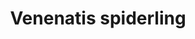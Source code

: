 ---
layout: item
title: Venenatis spiderling
item-id: 13177
datatable: true
id: 13177
name: "Venenatis spiderling"
members: true
lowalch: 0
highalch: 0
examine: "Vacuum proof."
monsters:
  - id: 6504
    name: "Venenatis"
    members: true
    combat_level: 464
    wiki_url: "https://oldschool.runescape.wiki/w/Venenatis"
    drops:
      - quantity: "1"
        rarity: 0.0005
        drop_requirements: null
---
